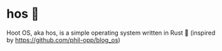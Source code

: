 # hos 🦉

Hoot OS, aka hos, is a simple operating system written in Rust 🦀 (inspired by https://github.com/phil-opp/blog_os)
